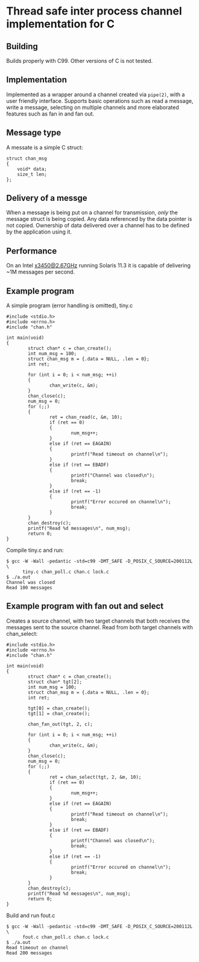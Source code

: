 # Thread safe inter process channel implementation for C

## Building

Builds properly with C99. Other versions of C is not tested.

## Implementation

Implemented as a wrapper around a channel created via `pipe(2)`, with
a user friendly interface. Supports basic operations such as read a
message, write a message, selecting on multiple channels and more
elaborated features such as fan in and fan out. 

## Message type

A messate is a simple C struct:

```
struct chan_msg
{
	void* data;
	size_t len;
};
```

## Delivery of a messge

When a message is being put on a channel for transmission, *only* the
message struct is being copied. Any data referenced by the data
pointer is not copied. Ownership of data delivered over a channel has
to be defined by the application using it.

## Performance

On an Intel x3450@2.67GHz running Solaris 11.3 it is capable of
delivering ~1M messages per second. 

## Example program 

A simple program (error handling is omitted), tiny.c

``` 
#include <stdio.h>
#include <errno.h>
#include "chan.h"

int main(void)
{
        struct chan* c = chan_create();
        int num_msg = 100;
        struct chan_msg m = {.data = NULL, .len = 0};
        int ret;

        for (int i = 0; i < num_msg; ++i)
        {
                chan_write(c, &m);
        }
        chan_close(c);
        num_msg = 0;
        for (;;)
        {
                ret = chan_read(c, &m, 10);
                if (ret == 0)
                {
                        num_msg++;
                }
                else if (ret == EAGAIN)
                {
                        printf("Read timeout on channel\n");
                }
                else if (ret == EBADF)
                {
                        printf("Channel was closed\n");
                        break;
                }
                else if (ret == -1)
                {
                        printf("Error occured on channel\n");
                        break;
                }
        }
        chan_destroy(c);
        printf("Read %d messages\n", num_msg);
        return 0;
}
```

Compile tiny.c and run:

```
$ gcc -W -Wall -pedantic -std=c99 -DMT_SAFE -D_POSIX_C_SOURCE=200112L \
      tiny.c chan_poll.c chan.c lock.c
$ ./a.out
Channel was closed
Read 100 messages
``` 

## Example program with fan out and select

Creates a source channel, with two target channels that both receives
the messages sent to the source channel. Read from both target
channels with chan_select:

``` 
#include <stdio.h>
#include <errno.h>
#include "chan.h"

int main(void)
{
        struct chan* c = chan_create();
        struct chan* tgt[2];
        int num_msg = 100;
        struct chan_msg m = {.data = NULL, .len = 0};
        int ret;

        tgt[0] = chan_create();
        tgt[1] = chan_create();

        chan_fan_out(tgt, 2, c);

        for (int i = 0; i < num_msg; ++i)
        {
                chan_write(c, &m);
        }
        chan_close(c);
        num_msg = 0;
        for (;;)
        {
                ret = chan_select(tgt, 2, &m, 10);
                if (ret == 0)
                {
                        num_msg++;
                }
                else if (ret == EAGAIN)
                {
                        printf("Read timeout on channel\n");
                        break;
                }
                else if (ret == EBADF)
                {
                        printf("Channel was closed\n");
                        break;
                }
                else if (ret == -1)
                {
                        printf("Error occured on channel\n");
                        break;
                }
        }
        chan_destroy(c);
        printf("Read %d messages\n", num_msg);
        return 0;
}
``` 

Build and run fout.c
```
$ gcc -W -Wall -pedantic -std=c99 -DMT_SAFE -D_POSIX_C_SOURCE=200112L \
      fout.c chan_poll.c chan.c lock.c
$ ./a.out
Read timeout on channel
Read 200 messages
``` 
